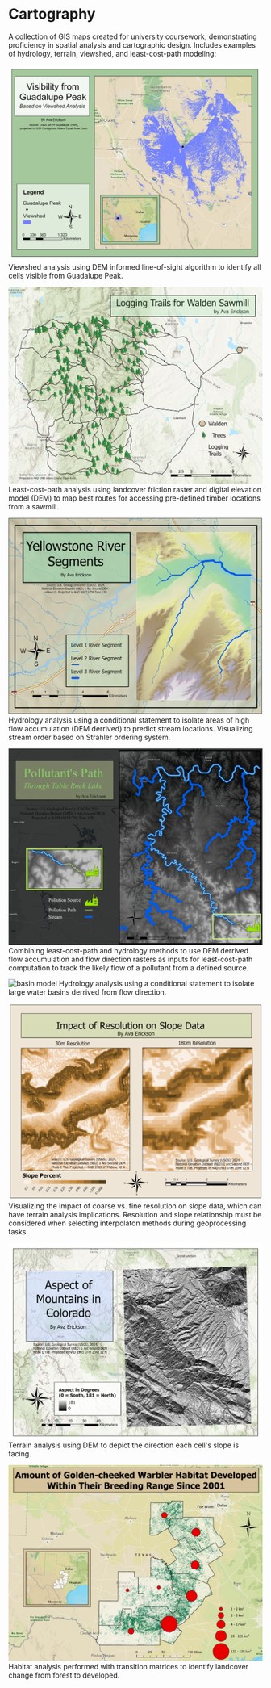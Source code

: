# Cartography
A collection of GIS maps created for university coursework, demonstrating proficiency in spatial analysis and cartographic design. Includes examples of hydrology, terrain, viewshed, and least-cost-path modeling:

![viewshed guad peak](https://github.com/avaerickson/Cartography/blob/main/Maps/viewshed_guad_peak.jpg?raw=true)
Viewshed analysis using DEM informed line-of-sight algorithm to identify all cells visible from Guadalupe Peak.

![lcp trails](https://github.com/avaerickson/Cartography/blob/main/Maps/lcp_trails.jpg?raw=true)
Least-cost-path analysis using landcover friction raster and digital elevation model (DEM) to map best routes for accessing pre-defined timber locations from a sawmill.


![hydro stream order](https://github.com/avaerickson/Cartography/blob/main/Maps/hydro_stream_order.jpg?raw=true)
Hydrology analysis using a conditional statement to isolate areas of high flow accumulation (DEM derrived) to predict stream locations. Visualizing stream order based on Strahler ordering system.


![hydro lcp](https://github.com/avaerickson/Cartography/blob/main/Maps/hydro_lcp.jpg?raw=true)
Combining least-cost-path and hydrology methods to use DEM derrived flow accumulation and flow direction rasters as inputs for least-cost-path computation to track the likely flow of a pollutant from a defined source.

![basin model](https://github.com/avaerickson/Cartography/blob/main/Maps/river_basin_model.png?raw=true)
Hydrology analysis using a conditional statement to isolate large water basins derrived from flow direction. 


![terrain resolution](https://github.com/avaerickson/Cartography/blob/main/Maps/terrain_resolution.jpg?raw=true)
Visualizing the impact of coarse vs. fine resolution on slope data, which can have terrain analysis implications. Resolution and slope relationship must be considered when selecting interpolaton methods during geoprocessing tasks. 


![terrain aspect](https://github.com/avaerickson/Cartography/blob/main/Maps/terrain_aspect.jpg?raw=true)
Terrain analysis using DEM to depict the direction each cell's slope is facing. 

![GCW Habitat](https://github.com/avaerickson/GCW_Habitat_Analysis/raw/main/images/gcw_amnt_dev.png?raw=true)
Habitat analysis performed with transition matrices to identify landcover change from forest to developed.
